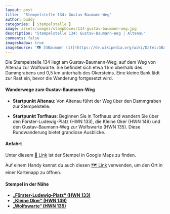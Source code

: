 ```yaml
---
layout: post
title:  "Stempelstelle 134: Gustav-Baumann-Weg"
author: buddy
categories: [ Stempelstelle ]
image: assets/images/stampboxes/134-gustav-baumann-weg.jpg
description: "Stempelstelle 134: Gustav-Baumann-Weg | Altenau"
comments: false
imageshadow: true
imageSource: '📷 [GBaumann (1)](https://de.wikipedia.org/wiki/Datei:GBaumann_(1).JPG) von <p><a href="//de.wikipedia.org/wiki/Benutzer:JuTe_CLZ" title="Benutzer:JuTe CLZ">JuTe CLZ</a></p> unter Lizenz [Bild-frei](//de.wikipedia.org/wiki/Datei:GBaumann_(1).JPG)'
---
```


Die Stempelstelle 134 liegt am Gustav-Baumann-Weg, auf dem Weg von Altenau zur Wolfswarte. Sie befindet sich etwa 1 km oberhalb des Dammgrabens und 0,5 km unterhalb des Okersteins. Eine kleine Bank lädt zur Rast ein, bevor die Wanderung fortgesetzt wird. 

#### Wanderwege zum Gustav-Baumann-Weg

- **Startpunkt Altenau**: Von Altenau führt der Weg über den Dammgraben zur Stempelstelle. 

- **Startpunkt Torfhaus**: Beginnen Sie in Torfhaus und wandern Sie über den Förster-Ludewig-Platz (HWN 133), die Kleine Oker (HWN 149) und den Gustav-Baumann-Weg zur Wolfswarte (HWN 135). Diese Rundwanderung bietet grandiose Ausblicke. 

#### Anfahrt

Unter diesem [📍 Link](https://www.google.com/maps/dir/?api=1&origin=&destination=51.78544%2C%2010.46754) ist der Stempel in Google Maps zu finden.

<div class="android-only">
  Auf einem Handy kannst du auch diesen 
  <a href="geo:51.78544,10.46754">🗺️ Link</a> 
  verwenden, um den Ort in einer Kartenapp zu öffnen.
  <p></p>
</div>

#### Stempel in der Nähe

- [**„Förster-Ludewig-Platz“ (HWN 133)**](/stempelstelle-133-foerster-ludewig-platz)
- [**„Kleine Oker“ (HWN 149)**](/stempelstelle-149-kleine-oker)
- [**„Wolfswarte“ (HWN 135)**](/stempelstelle-135-wolfswarte)
